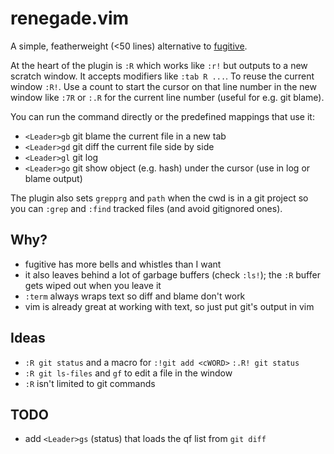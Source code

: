 # renegade.vim

A simple, featherweight (<50 lines) alternative to
[fugitive](https://github.com/tpope/vim-fugitive).

At the heart of the plugin is `:R` which works like `:r!`
but outputs to a new scratch window.
It accepts modifiers like `:tab R ...`. To reuse the current window `:R!`.
Use a count to start the cursor on that line number in the new window
like `:7R` or `:.R` for the current line number (useful for e.g. git blame).

You can run the command directly or the predefined mappings that use it:

- `<Leader>gb` git blame the current file in a new tab
- `<Leader>gd` git diff the current file side by side
- `<Leader>gl` git log
- `<Leader>go` git show object (e.g. hash) under the cursor
               (use in log or blame output)

The plugin also sets `grepprg` and `path` when the cwd is in a git project so
you can `:grep` and `:find` tracked files (and avoid gitignored ones).

## Why?

- fugitive has more bells and whistles than I want
- it also leaves behind a lot of garbage buffers (check `:ls!`);
  the `:R` buffer gets wiped out when you leave it
- `:term` always wraps text so diff and blame don't work
- vim is already great at working with text, so just put git's output in vim

## Ideas

- `:R git status` and a macro for `:!git add <cWORD>` `:.R! git status`
- `:R git ls-files` and `gf` to edit a file in the window
- `:R` isn't limited to git commands

## TODO

- add `<Leader>gs` (status) that loads the qf list from `git diff`
